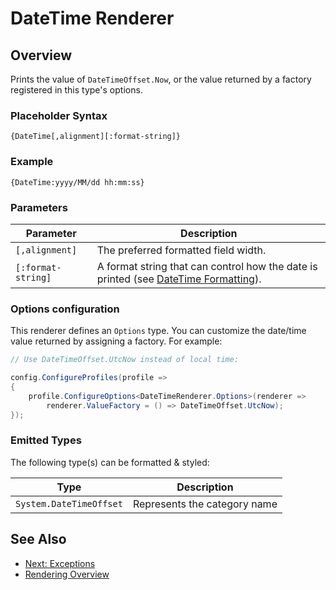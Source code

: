 ﻿# DateTime Renderer

## Overview

Prints the value of `DateTimeOffset.Now`, or the value returned by a factory registered in this type's options.

### Placeholder Syntax

```
{DateTime[,alignment][:format-string]}
```

### Example

```
{DateTime:yyyy/MM/dd hh:mm:ss}
```

### Parameters

|Parameter|Description|
|---|---|
|`[,alignment]`|The preferred formatted field width.|
|`[:format-string]`|A format string that can control how the date is printed (see [DateTime Formatting](https://docs.microsoft.com/en-us/dotnet/standard/base-types/standard-date-and-time-format-strings)).|

### Options configuration

This renderer defines an `Options` type. You can customize the date/time value returned by assigning a factory. For example:

```csharp
// Use DateTimeOffset.UtcNow instead of local time:

config.ConfigureProfiles(profile =>
{
    profile.ConfigureOptions<DateTimeRenderer.Options>(renderer =>
        renderer.ValueFactory = () => DateTimeOffset.UtcNow);
});
```

### Emitted Types

The following type(s) can be formatted & styled:

|Type|Description|
|---|---|
|`System.DateTimeOffset`|Represents the category name|

## See Also
- [Next: Exceptions](./exceptions.md)
- [Rendering Overview](./renderer-overview.md)
